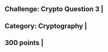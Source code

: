 Challenge: Crypto Question 3 |
----------------------------------------
Category: Cryptography |
----------------------------------------
300 points |
----------------------------------------

```python
```
